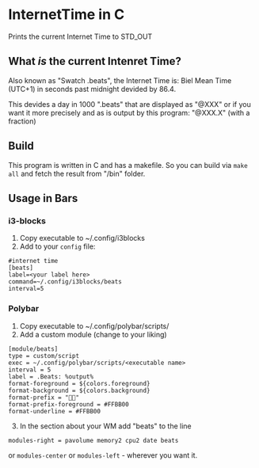 # InternetTime in C

Prints the current Internet Time to STD_OUT

## What _is_ the current Intenret Time?

Also known as "Swatch .beats", the Internet Time is:
Biel Mean Time (UTC+1) in seconds past midnight devided by 86.4.

This devides a day in 1000 ".beats" that are displayed as "@XXX"
or if you want it more precisely and as is output by this program:
"@XXX.X" (with a fraction)

## Build
This program is written in C and has a makefile. So you can build via
`make all` and fetch the result from "/bin" folder.

## Usage in Bars

### i3-blocks
1. Copy executable to ~/.config/i3blocks
2. Add to your `config` file:

```
#internet time
[beats]
label=<your label here>
command=~/.config/i3blocks/beats
interval=5
```

### Polybar
1. Copy executable to ~/.config/polybar/scripts/
2. Add a custom module (change to your liking)

```
[module/beats]
type = custom/script
exec = ~/.config/polybar/scripts/<executable name>
interval = 5
label = .Beats: %output%
format-foreground = ${colors.foreground}
format-background = ${colors.background}
format-prefix = ""
format-prefix-foreground = #FFBB00
format-underline = #FFBB00
```

3. In the section about your WM add "beats" to the line
```
modules-right = pavolume memory2 cpu2 date beats
```
or `modules-center` or `modules-left` - wherever you want it.